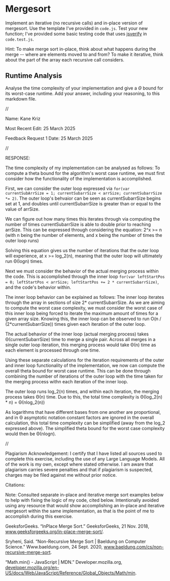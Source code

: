 # Mergesort

Implement an iterative (no recursive calls) and in-place version of mergesort.
Use the template I've provided in `code.js`. Test your new function; I've
provided some basic testing code that uses
[jsverify](https://jsverify.github.io/) in `code.test.js`.

Hint: To make merge sort in-place, think about what happens during the merge --
where are elements moved to and from? To make it iterative, think about the
part of the array each recursive call considers.

## Runtime Analysis

Analyse the time complexity of your implementation and give a $\Theta$ bound for
its worst-case runtime. Add your answer, including your reasoning, to this
markdown file.


//


Name: Kane Kriz

Most Recent Edit: 25 March 2025

Feedback Request 1 Date: 25 March 2025


//


RESPONSE:

The time complexity of my implementation can be analysed as follows:
To compute a theta bound for the algorithm's worst case runtime, we must first consider how the functionality of the implementation is accomplished.

First, we can consider the outer loop expressed via `for(var currentSubArrSize = 1; currentSubarrSize < arrSize; currentSubarrSize *= 2)`.
The outer loop's behvaior can be seen as currentSubarrSize begins set at 1, and doubles until currentSubarrSize is greater than or equal to the value of arrSize.

We can figure out how many times this iterates through via computing the number of times currentSubarrSize is able to double prior to reaching arrSize.
This can be expressed through considering the equation: 
2^x >= n
(with n being the number of elements, and x being the number of times the outer loop runs)

Solving this equation gives us the number of iterations that the outer loop will experience, at x >= log_2(n), meaning that the outer loop will ultimately run Θ(logn) times.

Next we must consider the behavior of the actual merging process within the code.
This is accomplished through the inner loop `for(var leftStartPos = 0; leftStartPos < arrSize; leftStartPos += 2 * currentSubarrSize)`, and the code's behavior within.

The inner loop behavior can be explained as follows:
The inner loop iterates through the array in sections of size 2* currentSubarrSize.
As we are aiming to compute the worst case complexity, we must consider the worst case of this inner loop being forced to iterate the maximum amount of times for a given array size.
Knowing this, the inner loop can be observed to run O(n / (2*currentSubarrSize)) times given each iteration of the outer loop.

The actual behavior of the inner loop (actual merging process) takes Θ(currentSubarrSize) time to merge a single pair.
Across all merges in a single outer loop iteration, this merging process would take Θ(n) time as each element is processed through one time.
 
Using these separate calculations for the iteration requirements of the outer and inner loop functionality of the implementation, we now can compute the overall theta bound for worst case runtime.
This can be done through combining the number of iterations of the outer loop with the time taken for the merging process withn each iteration of the inner loop.

The outer loop runs log_2(n) times, and within each iteration, the merging process takes Θ(n) time. 
Due to this, the total time complexity is Θ(log⁡_2(n) * n) = Θ(nlog⁡_2(n))

As logarithms that have different bases from one another are proportional, and in Θ asymptotic notation constant factors are ignored in the overall calculation, this total time complexity can be simplified (away from the log_2 expressed above).
The simplified theta bound for the worst case complexity would then be Θ(nlog⁡n).


//


Plagiarism Acknowledgement: I certify that I have listed all sources used to complete this exercise, including the use of any Large Language Models. All of the work is my own, except where stated otherwise. I am aware that plagiarism carries severe penalties and that if plagiarism is suspected, charges may be filed against me without prior notice.


Citations:

Note: Consulted separate in-place and iterative merge sort examples below to help with fixing the logic of my code, cited below.
Intentionally avoided using any resource that would show accomplishing an in-place and iterative mergesort within the same implementation, as that is the point of me to accomplish during this exercise.

GeeksforGeeks. “InPlace Merge Sort.” GeeksforGeeks, 21 Nov. 2018, www.geeksforgeeks.org/in-place-merge-sort/.

Sryheni, Said. “Non-Recursive Merge Sort | Baeldung on Computer Science.” Www.baeldung.com, 24 Sept. 2020, www.baeldung.com/cs/non-recursive-merge-sort.

“Math.min() - JavaScript | MDN.” Developer.mozilla.org, [developer.mozilla.org/en-US/docs/Web/JavaScript/Reference/Global_Objects/Math/min](url).
